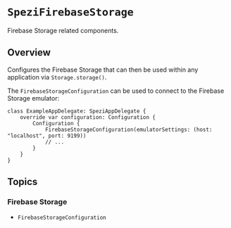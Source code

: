 # ``SpeziFirebaseStorage``

<!--

This source file is part of the Stanford Spezi open-source project

SPDX-FileCopyrightText: 2024 Stanford University and the project authors (see CONTRIBUTORS.md)

SPDX-License-Identifier: MIT

-->

Firebase Storage related components.

## Overview

Configures the Firebase Storage that can then be used within any application via `Storage.storage()`.

The ``FirebaseStorageConfiguration`` can be used to connect to the Firebase Storage emulator:
```
class ExampleAppDelegate: SpeziAppDelegate {
    override var configuration: Configuration {
        Configuration {
            FirebaseStorageConfiguration(emulatorSettings: (host: "localhost", port: 9199))
            // ...
        }
    }
}
```

## Topics

### Firebase Storage

- ``FirebaseStorageConfiguration``
